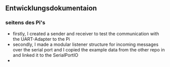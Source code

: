 ## Entwicklungsdokumentaion

### seitens des Pi's

- firstly, I created a sender and receiver to test the communication with the UART-Adapter to the Pi
- secondly, I made a modular listener structure for incoming messages over the serial port and  I copied the example data from the other repo in and linked it to the SerialPortIO
- 